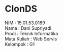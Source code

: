 # ClonDS
NIM         : 15.01.53.0189<br>
Nama        : Dani Supriyadi<br>
Prodi       : Teknik Informatika<br>
Mata Kuliah : Web Servis<br>
Kelompok    : G1<br>
